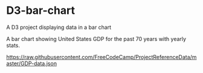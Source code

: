 # D3-bar-chart
A D3 project displaying data in a bar chart

A bar chart showing United States GDP for the past 70 years with yearly stats.

https://raw.githubusercontent.com/FreeCodeCamp/ProjectReferenceData/master/GDP-data.json